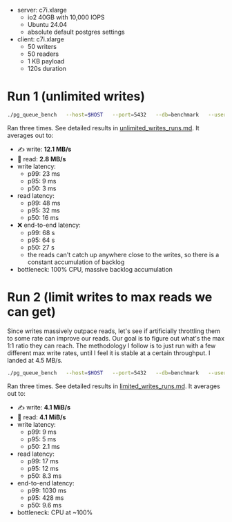 - server: c7i.xlarge
  - io2 40GB with 10,000 IOPS
  - Ubuntu 24.04
  - absolute default postgres settings
- client: c7i.xlarge
  - 50 writers
  - 50 readers
  - 1 KB payload
  - 120s duration

# Run 1 (unlimited writes)

```bash
./pg_queue_bench   --host=$HOST   --port=5432   --db=benchmark   --user=postgres   --password=postgres   --writers=50   --readers=50   --duration=120s   --payload=1024   --report=5s
```
Ran three times. See detailed results in [unlimited_writes_runs.md](./unlimited_writes_runs.md). It averages out to:

- ✍️ write: **12.1 MB/s**
- 📖️ read: **2.8 MB/s**
- write latency:
  - p99: 23 ms
  - p95: 9 ms
  - p50: 3 ms
- read latency:
  - p99: 48 ms
  - p95: 32 ms
  - p50: 16 ms
- ❌ end-to-end latency:
  - p99: 68 s
  - p95: 64 s
  - p50: 27 s
  - the reads can't catch up anywhere close to the writes, so there is a constant accumulation of backlog
- bottleneck: 100% CPU, massive backlog accumulation

# Run 2 (limit writes to max reads we can get)

Since writes massively outpace reads, let's see if artificially throttling them to some rate can improve our reads.
Our goal is to figure out what's the max 1:1 ratio they can reach.  The methodology I follow is to just run with a few different max write rates, until I feel it is stable at a certain throughput.  I landed at 4.5 MB/s.

```bash
./pg_queue_bench   --host=$HOST   --port=5432   --db=benchmark   --user=postgres   --password=postgres   --writers=50   --readers=50   --duration=120s   --payload=1024   --report=5s --throttle_writes 4500
```
Ran three times. See detailed results in [limited_writes_runs.md](./limited_writes_runs.md). It averages out to:

- ✍️ write: **4.1 MiB/s**
- 📖️ read: **4.1 MiB/s**
- write latency:
  - p99: 9 ms
  - p95: 5 ms
  - p50: 2.1 ms
- read latency:
  - p99: 17 ms
  - p95: 12 ms
  - p50: 8.3 ms
- end-to-end latency:
  - p99: 1030 ms
  - p95: 428 ms
  - p50: 9.6 ms
- bottleneck: CPU at ~100%
